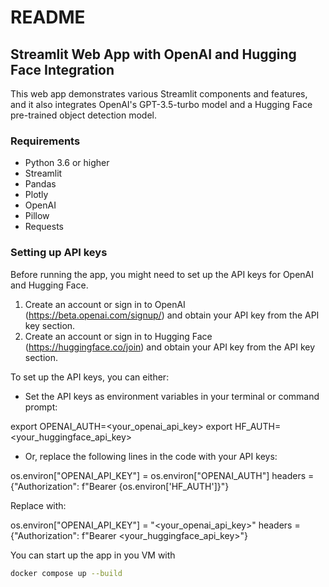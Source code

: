 # README

## Streamlit Web App with OpenAI and Hugging Face Integration

This web app demonstrates various Streamlit components and features, and it also integrates OpenAI's GPT-3.5-turbo model and a Hugging Face pre-trained object detection model.

### Requirements

- Python 3.6 or higher
- Streamlit
- Pandas
- Plotly
- OpenAI
- Pillow
- Requests

### Setting up API keys

Before running the app, you might need to set up the API keys for OpenAI and Hugging Face.

1. Create an account or sign in to OpenAI (https://beta.openai.com/signup/) and obtain your API key from the API key section.
2. Create an account or sign in to Hugging Face (https://huggingface.co/join) and obtain your API key from the API key section.

To set up the API keys, you can either:

- Set the API keys as environment variables in your terminal or command prompt:

export OPENAI_AUTH=<your_openai_api_key>
export HF_AUTH=<your_huggingface_api_key>

- Or, replace the following lines in the code with your API keys:

os.environ["OPENAI_API_KEY"] = os.environ["OPENAI_AUTH"]
headers = {"Authorization": f"Bearer {os.environ['HF_AUTH']}"}

Replace with:

os.environ["OPENAI_API_KEY"] = "<your_openai_api_key>"
headers = {"Authorization": f"Bearer <your_huggingface_api_key>"}

You can start up the app in you VM with

```bash
docker compose up --build


